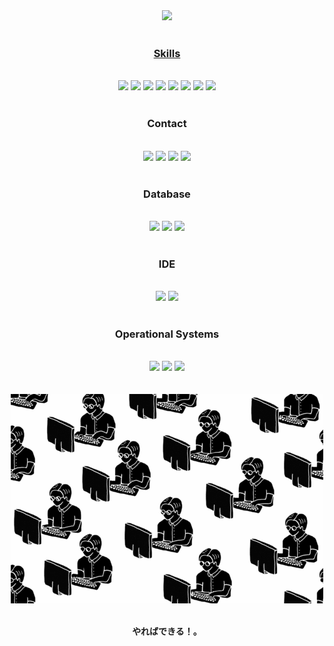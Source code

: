 <div align="center">
  <a href="https://github.com/reynanwq">
  <img height="180em" src="https://github-readme-stats.vercel.app/api/top-langs/?username=reynanwq&layout=compact&langs_count=7&theme=cobalt"/>
</div>
 
 <br> 

<div align="center">
  <h3>Skills</h3> 
  <br>
   <a href = "mailto:reynanwq@gmail.com"><img src="https://img.shields.io/badge/HTML5-E34F26?style=for-the-badge&logo=html5&logoColor=white" target="_blank"></a>
  <a href = "mailto:reynanwq@gmail.com"><img src="https://img.shields.io/badge/CSS3-1572B6?style=for-the-badge&logo=css3&logoColor=white" target="_blank"></a>
  <a href = "mailto:reynanwq@gmail.com"><img src="https://img.shields.io/badge/Node.js-43853D?style=for-the-badge&logo=node.js&logoColor=white" target="_blank"></a>
  <a href = "mailto:reynanwq@gmail.com"><img src="https://img.shields.io/badge/JavaScript-323330?style=for-the-badge&logo=javascript&logoColor=F7DF1E" target="_blank"></a>
  <a href = "mailto:reynanwq@gmail.com"><img src="https://img.shields.io/badge/Java-ED8B00?style=for-the-badge&logo=openjdk&logoColor=white" target="_blank"></a>
  <a href = "mailto:reynanwq@gmail.com"><img src="https://img.shields.io/badge/React-20232A?style=for-the-badge&logo=react&logoColor=61DAFB" target="_blank"></a>
  <a href = "mailto:reynanwq@gmail.com"><img src="https://img.shields.io/badge/Spring-6DB33F?style=for-the-badge&logo=spring&logoColor=white" target="_blank"></a>
  <a href = "mailto:reynanwq@gmail.com"><img src="https://img.shields.io/badge/C-00599C?style=for-the-badge&logo=c&logoColor=white" target="_blank"></a>
</div>
  
 <br> 

<div align="center">
  <h3>Contact</h3> 
  <br>
  <a href="https://www.instagram.com/reynanwq/" target="_blank"><img src="https://img.shields.io/badge/-Instagram-%23E4405F?style=for-the-badge&logo=instagram&logoColor=white" target="_blank"></a>
 <a href="https://discord.com/channels/@me" target="_blank"><img src="https://img.shields.io/badge/Discord-7289DA?style=for-the-badge&logo=discord&logoColor=white" target="_blank"></a> 
  <a href = "mailto:reynanwq@gmail.com"><img src="https://img.shields.io/badge/-Gmail-%23333?style=for-the-badge&logo=gmail&logoColor=white" target="_blank"></a>
  <a href="https://www.linkedin.com/in/reynan-da-silva-dias-paiva-982808219/" target="_blank"><img src="https://img.shields.io/badge/-LinkedIn-%230077B5?style=for-the-badge&logo=linkedin&logoColor=white" target="_blank"></a > 
</div>

 <br> 


  <div align="center">
  <h3>Database</h3> 
  <br>
   <a href = "mailto:reynanwq@gmail.com"><img src="https://img.shields.io/badge/IntelliJ_IDEA-000000.svg?style=for-the-badge&logo=intellij-idea&logoColor=white" target="_blank"></a>
    <a href = "mailto:reynanwq@gmail.com"><img src="https://img.shields.io/badge/replit-667881?style=for-the-badge&logo=replit&logoColor=white" target="_blank"></a>
    <a href = "mailto:reynanwq@gmail.com"><img src="https://img.shields.io/badge/Visual_Studio_Code-0078D4?style=for-the-badge&logo=visual%20studio%20code&logoColor=white" target="_blank"></a>
</div>

 <br> 
 
  <div align="center">
  <h3>IDE</h3> 
  <br>
   <a href = "mailto:reynanwq@gmail.com"><img src="https://img.shields.io/badge/MySQL-00000F?style=for-the-badge&logo=mysql&logoColor=white" target="_blank"></a>
    <a href = "mailto:reynanwq@gmail.com"><img src="https://img.shields.io/badge/MongoDB-4EA94B?style=for-the-badge&logo=mongodb&logoColor=white" target="_blank"></a>
</div>

<br>

<div align="center">
  <h3>Operational Systems</h3> 
  <br>
   <a href = "mailto:reynanwq@gmail.com"><img src="https://img.shields.io/badge/Linux-FCC624?style=for-the-badge&logo=linux&logoColor=black" target="_blank"></a>
  <a href = "mailto:reynanwq@gmail.com"><img src="https://img.shields.io/badge/Linux_Mint-87CF3E?style=for-the-badge&logo=linux-mint&logoColor=white" target="_blank"></a>
  <a href = "mailto:reynanwq@gmail.com"><img src="https://img.shields.io/badge/Zorin%20OS-0CC1F3?style=for-the-badge&logo=zorin&logoColor=white" target="_blank"></a>
</div>
  <br>
  
  <br> 
  
<div align="center">
  <img src="/programmer.gif">
  <p> <strong> <br>  やればできる！。</strong></p>
</div>
